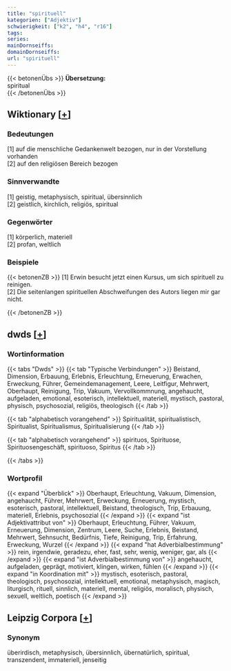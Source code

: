 ```yaml
---
title: "spirituell"
kategorien: ["Adjektiv"]
schwierigkeit: ["k2", "h4", "r16"]
tags:
series:
mainDornseiffs:
domainDornseiffs:
url: "spirituell"
---
```


{{< betonenÜbs >}}
**Übersetzung:**  
spiritual  
{{< /betonenÜbs >}}

## Wiktionary [[+](https://de.wiktionary.org/wiki/spirituell)]

### Bedeutungen
[1] auf die menschliche Gedankenwelt bezogen, nur in der Vorstellung vorhanden  
[2] auf den religiösen Bereich bezogen  

### Sinnverwandte
[1] geistig, metaphysisch, spiritual, übersinnlich  
[2] geistlich, kirchlich, religiös, spiritual  

### Gegenwörter
[1] körperlich, materiell  
[2] profan, weltlich  

### Beispiele
{{< betonenZB >}}
[1] Erwin besucht jetzt einen Kursus, um sich spirituell zu reinigen.  
[2] Die seitenlangen spirituellen Abschweifungen des Autors liegen mir gar nicht.  

{{< /betonenZB >}}


## dwds [[+](https://www.dwds.de/wb/spirituell)]

### Wortinformation
{{< tabs "Dwds" >}}
{{< tab "Typische Verbindungen" >}}
Beistand, Dimension, Erbauung, Erlebnis, Erleuchtung, Erneuerung, Erwachen, Erweckung, Führer, Gemeindemanagement, Leere, Leitfigur, Mehrwert, Oberhaupt, Reinigung, Trip, Vakuum, Vervollkommnung, angehaucht, aufgeladen, emotional, esoterisch, intellektuell, materiell, mystisch, pastoral, physisch, psychosozial, religiös, theologisch
{{< /tab >}}

{{< tab "alphabetisch vorangehend" >}}
Spiritualität, spiritualistisch, Spiritualist, Spiritualismus, Spiritualisierung
{{< /tab >}}

{{< tab "alphabetisch vorangehend" >}}
spirituos, Spirituose, Spirituosengeschäft, spirituoso, Spiritus
{{< /tab >}}

{{< /tabs >}}

### Wortprofil
{{< expand "Überblick" >}} Oberhaupt, Erleuchtung, Vakuum, Dimension, angehaucht, Führer, Mehrwert, Erweckung, Erneuerung, mystisch, esoterisch, pastoral, intellektuell, Beistand, theologisch, Trip, Erbauung, materiell, Erlebnis, psychosozial {{< /expand >}}
{{< expand "ist Adjektivattribut von" >}} Oberhaupt, Erleuchtung, Führer, Vakuum, Erneuerung, Dimension, Zentrum, Leere, Suche, Erlebnis, Beistand, Mehrwert, Sehnsucht, Bedürfnis, Tiefe, Reinigung, Trip, Erfahrung, Erweckung, Wurzel {{< /expand >}}
{{< expand "hat Adverbialbestimmung" >}} rein, irgendwie, geradezu, eher, fast, sehr, wenig, weniger, gar, als {{< /expand >}}
{{< expand "ist Adverbialbestimmung von" >}} angehaucht, aufgeladen, geprägt, motiviert, klingen, wirken, fühlen {{< /expand >}}
{{< expand "in Koordination mit" >}} mystisch, esoterisch, pastoral, theologisch, psychosozial, intellektuell, emotional, metaphysisch, magisch, liturgisch, rituell, sinnlich, materiell, mental, religiös, moralisch, physisch, sexuell, weltlich, poetisch {{< /expand >}}

## Leipzig Corpora [[+](https://corpora.uni-leipzig.de/en/res?word=spirituell&corpusId=deu_newscrawl-public_2018)]


### Synonym
überirdisch, metaphysisch, übersinnlich, übernatürlich, spiritual, transzendent, immateriell, jenseitig

